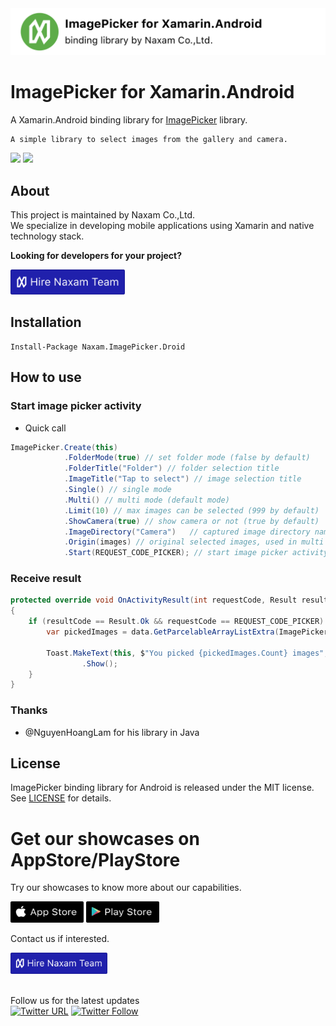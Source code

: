 <img src="./art/repo_header.png" alt="RxJava2 for Xamarin.Android" width="728" />

# ImagePicker for Xamarin.Android

A Xamarin.Android binding library for [ImagePicker](https://github.com/nguyenhoanglam/imagepicker) library.

    A simple library to select images from the gallery and camera.

<img src="https://cloud.githubusercontent.com/assets/4979755/18304733/46cfad58-750e-11e6-9a6c-129ece6cfc7d.png" width="200" /> <img src="https://cloud.githubusercontent.com/assets/4979755/18304727/44117484-750e-11e6-8ad1-85301a171690.png"  width="200" />

## About
This project is maintained by Naxam Co.,Ltd.<br>
We specialize in developing mobile applications using Xamarin and native technology stack.<br>

**Looking for developers for your project?**<br>

<a href="mailto:tuyen@naxam.net"> 
<img src="https://github.com/NAXAM/naxam.github.io/blob/master/assets/img/hire_button.png?raw=true" height="40"></a> <br>

## Installation

    Install-Package Naxam.ImagePicker.Droid

## How to use
### Start image picker activity
- Quick call
```c#
ImagePicker.Create(this)
            .FolderMode(true) // set folder mode (false by default)
            .FolderTitle("Folder") // folder selection title
            .ImageTitle("Tap to select") // image selection title
            .Single() // single mode
            .Multi() // multi mode (default mode)
            .Limit(10) // max images can be selected (999 by default)
            .ShowCamera(true) // show camera or not (true by default)
            .ImageDirectory("Camera")   // captured image directory name ("Camera" folder by default)
            .Origin(images) // original selected images, used in multi mode
            .Start(REQUEST_CODE_PICKER); // start image picker activity with request code
```                
       
### Receive result

```c#
protected override void OnActivityResult(int requestCode, Result resultCode, Android.Content.Intent data)
{
    if (resultCode == Result.Ok && requestCode == REQUEST_CODE_PICKER) {
        var pickedImages = data.GetParcelableArrayListExtra(ImagePickerActivity.IntentExtraSelectedImages);

        Toast.MakeText(this, $"You picked {pickedImages.Count} images", ToastLength.Short)
                .Show();
    }
}
```

### Thanks
- @NguyenHoangLam for his library in Java

## License

ImagePicker binding library for Android is released under the MIT license.
See [LICENSE](./LICENSE) for details.

# Get our showcases on AppStore/PlayStore
Try our showcases to know more about our capabilities. 

<a href="https://itunes.apple.com/us/developer/tuyen-vu/id1255432728/" > 
<img src="./art/apple_store.png" width="117" height="34"></a>

<a href="https://play.google.com/store/apps/developer?id=NAXAM+CO.,+LTD" > 
<img src="./art/google_store.png" width="117" height="34"></a>

Contact us if interested.

<a href="mailto:tuyen@naxam.net"> 
<img src="https://github.com/NAXAM/naxam.github.io/blob/master/assets/img/hire_button.png" height="34"></a> <br>
<br>

Follow us for the latest updates<br>[![Twitter URL](https://img.shields.io/twitter/url/http/shields.io.svg?style=social)](https://twitter.com/intent/tweet?text=https://github.com/naxam/imagepicker-android-binding)
[![Twitter Follow](https://img.shields.io/twitter/follow/naxamco.svg?style=social)](https://twitter.com/naxamco)